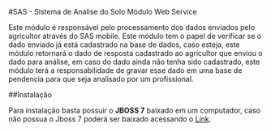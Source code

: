 #SAS - Sistema de Analise do Solo Módulo Web Service

Este módulo é responsável pelo processamento dos dados enviados pelo agricultor através do SAS mobile. Este módulo tem o papel de verificar se o dado enviado já está cadastrado na base de dados, caso esteja, este módulo retornará o dado de resposta cadastrado ao agricultor que enviou o dado para análise, em caso do dado ainda não tenha sido cadastrado, este módulo terá a responsabilidade de gravar esse dado em uma base de pendencia para que seja analisado por um profissional.

##Instalação

Para instalação basta possuir o **JBOSS 7** baixado em um computador, caso não possua o Jboss 7 poderá ser baixado acessando o [Link](http://jbossas.jboss.org/downloads).
